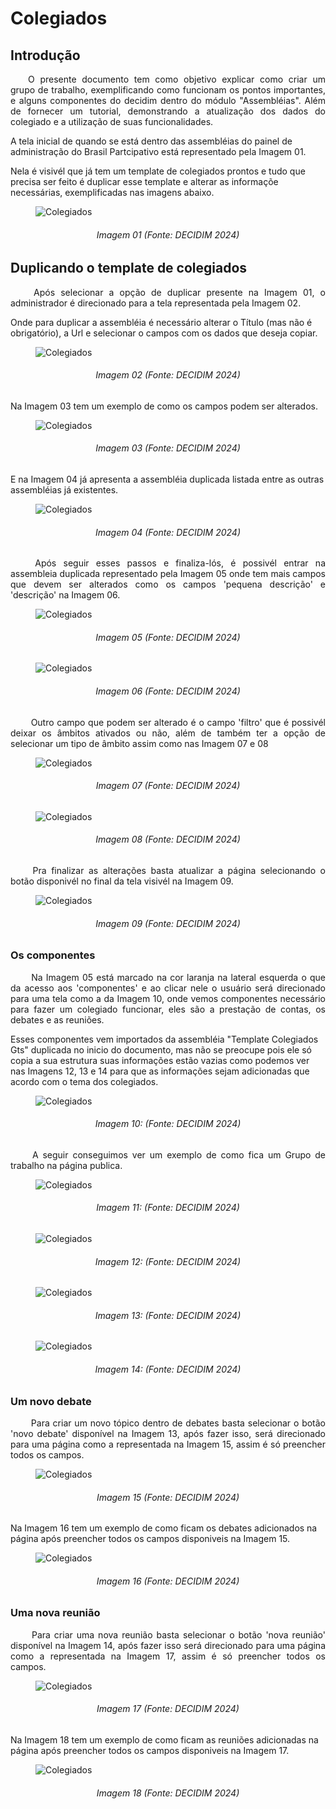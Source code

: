 # Colegiados

## Introdução
<p align="justify">
&emsp;&emsp;O presente documento tem como objetivo explicar como criar um grupo de trabalho, exemplificando como funcionam os pontos importantes, e alguns componentes do decidim dentro do módulo "Assembléias". Além de fornecer um tutorial, demonstrando a atualização dos dados do colegiado e a utilização de suas funcionalidades.
</p>  

A tela inicial de quando se está dentro das assembléias do painel de administração do Brasil Partcipativo está representado pela Imagem 01.

Nela é visivél que já tem um template de colegiados prontos e tudo que precisa ser feito é duplicar esse template e alterar as informaçõe necessárias, exemplificadas nas imagens abaixo. 

<figure markdown>
<img src= "https://gitlab.com/lappis-unb/decidimbr/documentacao/-/raw/main/docs/assetsTutoriais/colegiados/Tela%20Assembleias%201.png?ref_type=heads" alt="Colegiados" style="float: none; margin: auto"> 
</figure>
<p align="justify">
<h6 align = "center">Imagem 01 (Fonte: DECIDIM 2024)
</p></h6>

## Duplicando o template de colegiados

<p align="justify">
&emsp;&emsp; Após selecionar a opção de duplicar presente na Imagem 01, o administrador é direcionado para a tela representada pela Imagem 02.
</p>  
Onde para duplicar a assembléia é necessário alterar o Título (mas não é obrigatório), a Url e selecionar o campos com os dados que deseja copiar.

<figure markdown>
<img src= "https://gitlab.com/lappis-unb/decidimbr/documentacao/-/raw/main/docs/assetsTutoriais/colegiados/Tela%20duplicar%20assembleia%201.png?ref_type=heads" alt="Colegiados" style="float: none; margin: auto"> 
</figure>
<p align="justify">
<h6 align = "center">Imagem 02 (Fonte: DECIDIM 2024)
</p></h6>

Na Imagem 03 tem um exemplo de como os campos podem ser alterados.

<figure markdown>
<img src= "https://gitlab.com/lappis-unb/decidimbr/documentacao/-/raw/main/docs/assetsTutoriais/colegiados/Tela%20duplicar%20assembleia%202.png?ref_type=heads" alt="Colegiados" style="float: none; margin: auto"> 
</figure>
<p align="justify">
<h6 align = "center">Imagem 03 (Fonte: DECIDIM 2024)
</p></h6>

E na Imagem 04 já apresenta a assembléia duplicada listada entre as outras assembléias já existentes.

<figure markdown>
<img src= "https://gitlab.com/lappis-unb/decidimbr/documentacao/-/raw/main/docs/assetsTutoriais/colegiados/Tela%20Assembleias%202.png?ref_type=heads" alt="Colegiados" style="float: none; margin: auto"> 
</figure>
<p align="justify">
<h6 align = "center">Imagem 04 (Fonte: DECIDIM 2024)
</p></h6>

<p align="justify">
&emsp;&emsp; Após seguir esses passos e finaliza-lós, é possivél entrar na assembleia duplicada representado pela Imagem 05 onde tem mais campos que devem ser alterados como os  campos 'pequena descrição' e 'descrição' na Imagem 06.
</p> 

<figure markdown>
<img src= "https://gitlab.com/lappis-unb/decidimbr/documentacao/-/raw/main/docs/assetsTutoriais/colegiados/Tela%20template%20duplicado%201.png?ref_type=heads" alt="Colegiados" style="float: none; margin: auto"> 
</figure>
<p align="justify">
<h6 align = "center">Imagem 05 (Fonte: DECIDIM 2024)
</p></h6>

<figure markdown>
<img src= "https://gitlab.com/lappis-unb/decidimbr/documentacao/-/raw/main/docs/assetsTutoriais/colegiados/Tela%20template%20duplicado%202.png?ref_type=heads" alt="Colegiados" style="float: none; margin: auto"> 
</figure>
<p align="justify">
<h6 align = "center">Imagem 06 (Fonte: DECIDIM 2024)
</p></h6>

<p align="justify">
&emsp;&emsp; Outro campo que podem ser alterado é o campo 'filtro' que é possivél deixar os âmbitos ativados ou não, além de também ter a opção de selecionar um tipo de âmbito assim como nas Imagem 07 e 08
</p> 

<figure markdown>
<img src= "https://gitlab.com/lappis-unb/decidimbr/documentacao/-/raw/main/docs/assetsTutoriais/colegiados/Tela%20template%20duplicado%203.png?ref_type=heads" alt="Colegiados" style="float: none; margin: auto"> 
</figure>
<p align="justify">
<h6 align = "center">Imagem 07 (Fonte: DECIDIM 2024)
</p></h6>

<figure markdown>
<img src= "https://gitlab.com/lappis-unb/decidimbr/documentacao/-/raw/main/docs/assetsTutoriais/colegiados/Tela%20template%20duplicado%20-%20alterar%20ambito.png?ref_type=heads" alt="Colegiados" style="float: none; margin: auto"> 
</figure>
<p align="justify">
<h6 align = "center">Imagem 08 (Fonte: DECIDIM 2024)
</p></h6>

<p align="justify">
&emsp;&emsp; Pra finalizar as alterações basta atualizar a página selecionando o botão disponivél no final da tela visivél na Imagem 09.
</p>

<figure markdown>
<img src= "https://gitlab.com/lappis-unb/decidimbr/documentacao/-/raw/main/docs/assetsTutoriais/colegiados/Tela%20template%20duplicado%204.png?ref_type=heads" alt="Colegiados" style="float: none; margin: auto"> 
</figure>
<p align="justify">
<h6 align = "center">Imagem 09 (Fonte: DECIDIM 2024)
</p></h6>

### Os componentes

<p align="justify">
&emsp;&emsp; Na Imagem 05 está marcado na cor laranja na lateral esquerda o que da acesso aos 'componentes' e ao clicar nele o usuário será direcionado para uma tela como a da Imagem 10, onde vemos componentes necessário para fazer um colegiado funcionar, eles são a prestação de contas, os debates e as reuniões. 
</p> 
Esses componentes vem importados da assembléia "Template Colegiados Gts" duplicada no inicio do documento, mas não se preocupe pois ele só copia a sua estrutura suas informações estão vazias como podemos ver nas Imagens 12, 13 e 14 para que as informações sejam adicionadas que acordo com o tema dos colegiados.  

<figure markdown>
<img src= "https://gitlab.com/lappis-unb/decidimbr/documentacao/-/raw/main/docs/assetsTutoriais/colegiados/Tela%20componentes%20do%20template%20duplicado.png?ref_type=heads" alt="Colegiados" style="float: none; margin: auto"> 
</figure>
<p align="justify">
<h6 align = "center">Imagem 10: (Fonte: DECIDIM 2024)
</p></h6>

<p align="justify">
&emsp;&emsp; A seguir conseguimos ver um exemplo de como fica um Grupo de trabalho na página publica. 
</p> 

<figure markdown>
<img src= "https://gitlab.com/lappis-unb/decidimbr/documentacao/-/raw/main/docs/assetsTutoriais/colegiados/Tela%20colegiado%20bp.png?ref_type=heads" alt="Colegiados" style="float: none; margin: auto"> 
</figure>
<p align="justify">
<h6 align = "center">Imagem 11: (Fonte: DECIDIM 2024)
</p></h6>

<figure markdown>
<img src= "https://gitlab.com/lappis-unb/decidimbr/documentacao/-/raw/main/docs/assetsTutoriais/colegiados/Tela%20prestacao%20de%20contas.png?ref_type=heads" alt="Colegiados" style="float: none; margin: auto"> 
</figure>
<p align="justify">
<h6 align = "center">Imagem 12: (Fonte: DECIDIM 2024)
</p></h6>

<figure markdown>
<img src= "https://gitlab.com/lappis-unb/decidimbr/documentacao/-/raw/Colegiados/docs/assetsTutoriais/colegiados/Tela%20debates.png?ref_type=heads" alt="Colegiados" style="float: none; margin: auto"> 
</figure>
<p align="justify">
<h6 align = "center">Imagem 13: (Fonte: DECIDIM 2024)
</p></h6>

<figure markdown>
<img src= "https://gitlab.com/lappis-unb/decidimbr/documentacao/-/raw/Colegiados/docs/assetsTutoriais/colegiados/Tela%20reuniao.png?ref_type=heads" alt="Colegiados" style="float: none; margin: auto"> 
</figure>
<p align="justify">
<h6 align = "center">Imagem 14: (Fonte: DECIDIM 2024)
</p></h6>

### Um novo debate
<p align="justify">
&emsp;&emsp; Para criar um novo tópico dentro de debates basta selecionar o botão 'novo debate' disponível na Imagem 13, após fazer isso, será direcionado para uma página como a representada na Imagem 15, assim é só preencher todos os campos.
</p>  

<figure markdown>
<img src= "https://gitlab.com/lappis-unb/decidimbr/documentacao/-/raw/Colegiados/docs/assetsTutoriais/colegiados/novo%20debate.png?ref_type=heads" alt="Colegiados" style="float: none; margin: auto"> 
</figure>
<p align="justify">
<h6 align = "center">Imagem 15 (Fonte: DECIDIM 2024)
</p></h6>

Na Imagem 16 tem um exemplo de como ficam os debates adicionados na página após preencher todos os campos disponiveis na Imagem 15.

<figure markdown>
<img src= "https://gitlab.com/lappis-unb/decidimbr/documentacao/-/raw/Colegiados/docs/assetsTutoriais/colegiados/exemplo%20debates%20criados.png?ref_type=heads" alt="Colegiados" style="float: none; margin: auto"> 
</figure>
<p align="justify">
<h6 align = "center">Imagem 16 (Fonte: DECIDIM 2024)
</p></h6>

### Uma nova reunião
<p align="justify">
&emsp;&emsp; Para criar uma nova reunião basta selecionar o botão 'nova reunião' disponível na Imagem 14, após fazer isso será direcionado para uma página como a representada na Imagem 17, assim é só preencher todos os campos.
</p>

<figure markdown>
<img src= "https://gitlab.com/lappis-unb/decidimbr/documentacao/-/raw/Colegiados/docs/assetsTutoriais/colegiados/nova%20reuni%C3%A3o.png?ref_type=heads" alt="Colegiados" style="float: none; margin: auto"> 
</figure>
<p align="justify">
<h6 align = "center">Imagem 17 (Fonte: DECIDIM 2024)
</p></h6>

Na Imagem 18 tem um exemplo de como ficam as reuniões adicionadas na página após preencher todos os campos disponiveis na Imagem 17.

<figure markdown>
<img src= "https://gitlab.com/lappis-unb/decidimbr/documentacao/-/raw/Colegiados/docs/assetsTutoriais/colegiados/exemplo%20reuni%C3%B5es%20criadas.png?ref_type=heads" alt="Colegiados" style="float: none; margin: auto"> 
</figure>
<p align="justify">
<h6 align = "center">Imagem 18 (Fonte: DECIDIM 2024)
</p></h6>